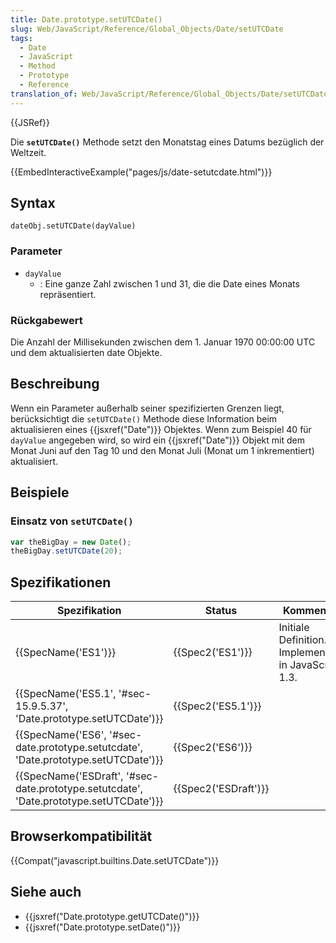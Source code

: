 ```yaml
---
title: Date.prototype.setUTCDate()
slug: Web/JavaScript/Reference/Global_Objects/Date/setUTCDate
tags:
  - Date
  - JavaScript
  - Method
  - Prototype
  - Reference
translation_of: Web/JavaScript/Reference/Global_Objects/Date/setUTCDate
---
```

{{JSRef}}

Die **`setUTCDate()`** Methode setzt den Monatstag eines Datums bezüglich der Weltzeit.

{{EmbedInteractiveExample("pages/js/date-setutcdate.html")}}

## Syntax

    dateObj.setUTCDate(dayValue)

### Parameter

- `dayValue`
  - : Eine ganze Zahl zwischen 1 und 31, die die Date eines Monats repräsentiert.

### Rückgabewert

Die Anzahl der Millisekunden zwischen dem 1. Januar 1970 00:00:00 UTC und dem aktualisierten date Objekte.

## Beschreibung

Wenn ein Parameter außerhalb seiner spezifizierten Grenzen liegt, berücksichtigt die `setUTCDate()` Methode diese Information beim aktualisieren eines {{jsxref("Date")}} Objektes. Wenn zum Beispiel 40 für `dayValue` angegeben wird, so wird ein {{jsxref("Date")}} Objekt mit dem Monat Juni auf den Tag 10 und den Monat Juli (Monat um 1 inkrementiert) aktualisiert.

## Beispiele

### Einsatz von `setUTCDate()`

```js
var theBigDay = new Date();
theBigDay.setUTCDate(20);
```

## Spezifikationen

| Spezifikation                                                                                                        | Status                       | Kommentar                                             |
| -------------------------------------------------------------------------------------------------------------------- | ---------------------------- | ----------------------------------------------------- |
| {{SpecName('ES1')}}                                                                                             | {{Spec2('ES1')}}         | Initiale Definition. Implementiert in JavaScript 1.3. |
| {{SpecName('ES5.1', '#sec-15.9.5.37', 'Date.prototype.setUTCDate')}}                         | {{Spec2('ES5.1')}}     |                                                       |
| {{SpecName('ES6', '#sec-date.prototype.setutcdate', 'Date.prototype.setUTCDate')}}         | {{Spec2('ES6')}}         |                                                       |
| {{SpecName('ESDraft', '#sec-date.prototype.setutcdate', 'Date.prototype.setUTCDate')}} | {{Spec2('ESDraft')}} |                                                       |

## Browserkompatibilität

{{Compat("javascript.builtins.Date.setUTCDate")}}

## Siehe auch

- {{jsxref("Date.prototype.getUTCDate()")}}
- {{jsxref("Date.prototype.setDate()")}}
